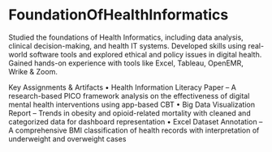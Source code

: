 # FoundationOfHealthInformatics
Studied the foundations of Health Informatics, including data analysis, clinical decision-making, and health IT systems. Developed skills using real-world software tools and explored ethical and policy issues in digital health. Gained hands-on experience with tools like Excel, Tableau, OpenEMR, Wrike & Zoom.

Key Assignments & Artifacts
	•	Health Information Literacy Paper – A research-based PICO framework analysis on the effectiveness of digital mental health interventions using app-based CBT
 	•	Big Data Visualization Report – Trends in obesity and opioid-related mortality with cleaned and categorized data for dashboard representation
	•	Excel Dataset Annotation – A comprehensive BMI classification of health records with interpretation of underweight and overweight cases
